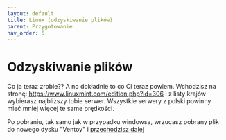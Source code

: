 ```yaml
---
layout: default
title: Linux (odzyskiwanie plików)
parent: Przygotowanie
nav_order: 5
---
```

<!-- markdownlint-disable MD025 -->
# Odzyskiwanie plików

Co ja teraz zrobie?? A no dokładnie to co Ci teraz powiem. Wchodzisz na stronę:
<https://www.linuxmint.com/edition.php?id=306> i z listy krajów wybierasz najbliższy tobie serwer. Wszystkie serwery z polski powinny mieć mniej więcej te same prędkości.

Po pobraniu, tak samo jak w przypadku windowsa, wrzucasz pobrany plik do nowego dysku "Ventoy" i [przechodzisz dalej](../uruchamianie)

